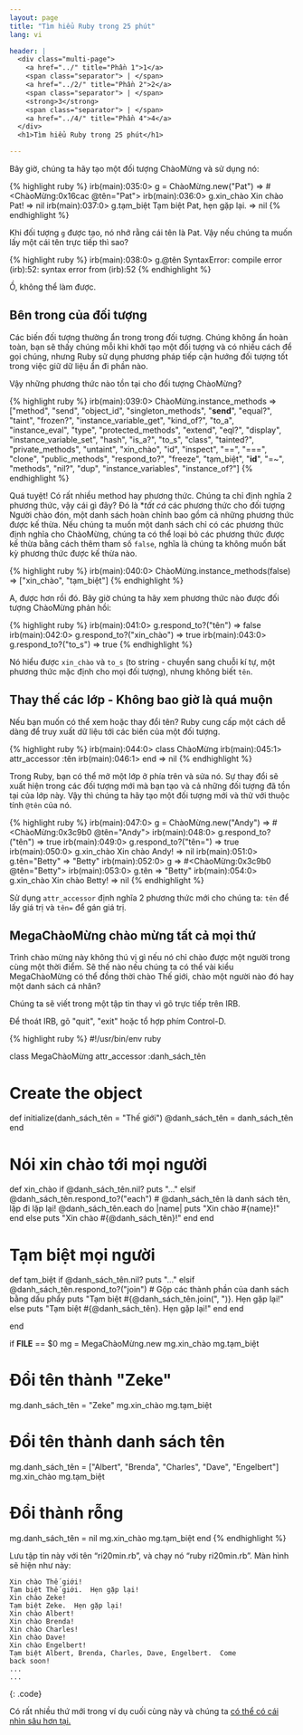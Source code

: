 ```yaml
---
layout: page
title: "Tìm hiểu Ruby trong 25 phút"
lang: vi

header: |
  <div class="multi-page">
    <a href="../" title="Phần 1">1</a>
    <span class="separator"> | </span>
    <a href="../2/" title="Phần 2">2</a>
    <span class="separator"> | </span>
    <strong>3</strong>
    <span class="separator"> | </span>
    <a href="../4/" title="Phần 4">4</a>
  </div>
  <h1>Tìm hiểu Ruby trong 25 phút</h1>

---
```


Bây giờ, chúng ta hãy tạo một đối tượng ChàoMừng và sử dụng nó:

{% highlight ruby %}
irb(main):035:0> g = ChàoMừng.new("Pat")
=> #<ChàoMừng:0x16cac @tên="Pat">
irb(main):036:0> g.xin_chào
Xin chào Pat!
=> nil
irb(main):037:0> g.tạm_biệt
Tạm biệt Pat, hẹn gặp lại.
=> nil
{% endhighlight %}

Khi đối tượng `g` được tạo, nó nhớ rằng cái tên là Pat. Vậy nếu chúng ta muốn
lấy một cái tên trực tiếp thì sao?

{% highlight ruby %}
irb(main):038:0> g.@tên
SyntaxError: compile error
(irb):52: syntax error
        from (irb):52
{% endhighlight %}

Ồ, không thể làm được.

## Bên trong của đối tượng

Các biến đối tượng thường ẩn trong trong đối tượng. Chúng không ẩn hoàn toàn,
bạn sẽ thấy chúng mỗi khi khởi tạo một đối tượng và có nhiều cách để gọi chúng,
nhưng Ruby sử dụng phương pháp tiếp cận hướng đối tượng tốt trong việc giữ dữ
liệu ẩn đi phần nào.

Vậy những phương thức nào tồn tại cho đối tượng ChàoMừng?

{% highlight ruby %}
irb(main):039:0> ChàoMừng.instance_methods
=> ["method", "send", "object_id", "singleton_methods",
    "__send__", "equal?", "taint", "frozen?",
    "instance_variable_get", "kind_of?", "to_a",
    "instance_eval", "type", "protected_methods", "extend",
    "eql?", "display", "instance_variable_set", "hash",
    "is_a?", "to_s", "class", "tainted?", "private_methods",
    "untaint", "xin_chào", "id", "inspect", "==", "===",
    "clone", "public_methods", "respond_to?", "freeze",
    "tạm_biệt", "__id__", "=~", "methods", "nil?", "dup",
    "instance_variables", "instance_of?"]
{% endhighlight %}

Quá tuyệt! Có rất nhiều method hay phương thức. Chúng ta chỉ định nghĩa 2 phương
thức, vậy cái gì đây? Đó là **tất cả* các phương thức cho đối tượng Người chào
đón, một danh sách hoàn chỉnh bao gồm cả những phương thức được kế thừa. Nếu
chúng ta muốn một danh sách chỉ có các phương thức định nghĩa cho ChàoMừng,
chúng ta có thể loại bỏ các phương thức được kế thừa bằng cách thêm tham số
`false`, nghĩa là chúng ta không muốn bất kỳ phương thức được kế thừa nào.

{% highlight ruby %}
irb(main):040:0> ChàoMừng.instance_methods(false)
=> ["xin_chào", "tạm_biệt"]
{% endhighlight %}

A, được hơn rồi đó. Bây giờ chúng ta hãy xem phương thức nào được đối tượng
ChàoMừng phản hồi:

{% highlight ruby %}
irb(main):041:0> g.respond_to?("tên")
=> false
irb(main):042:0> g.respond_to?("xin_chào")
=> true
irb(main):043:0> g.respond_to?("to_s")
=> true
{% endhighlight %}

Nó hiểu được `xin_chào` và `to_s` (to string - chuyển sang chuỗi kí tự, một
phương thức mặc định cho mọi đối tượng), nhưng không biết `tên`.

## Thay thế các lớp - Không bao giờ là quá muộn

Nếu bạn muốn có thể xem hoặc thay đổi tên? Ruby cung cấp một cách dễ dàng để
truy xuất dữ liệu tới các biến của một đối tượng.

{% highlight ruby %}
irb(main):044:0> class ChàoMừng
irb(main):045:1>   attr_accessor :tên
irb(main):046:1> end
=> nil
{% endhighlight %}

Trong Ruby, bạn có thể mở một lớp ở phía trên và sửa nó. Sự thay đổi sẽ xuất
hiện trong các đối tượng mới mà bạn tạo và cả những đối tượng đã tồn tại của
lớp này. Vậy thì chúng ta hãy tạo một đối tượng mới và thử với thuộc tính
`@tên` của nó.

{% highlight ruby %}
irb(main):047:0> g = ChàoMừng.new("Andy")
=> #<ChàoMừng:0x3c9b0 @tên="Andy">
irb(main):048:0> g.respond_to?("tên")
=> true
irb(main):049:0> g.respond_to?("tên=")
=> true
irb(main):050:0> g.xin_chào
Xin chào Andy!
=> nil
irb(main):051:0> g.tên="Betty"
=> "Betty"
irb(main):052:0> g
=> #<ChàoMừng:0x3c9b0 @tên="Betty">
irb(main):053:0> g.tên
=> "Betty"
irb(main):054:0> g.xin_chào
Xin chào Betty!
=> nil
{% endhighlight %}

Sử dụng `attr_accessor` định nghĩa 2 phương thức mới cho chúng ta: `tên` để
lấy giá trị và `tên=` để gán giá trị.

## MegaChàoMừng chào mừng tất cả mọi thứ

Trình chào mừng này không thú vị gì nếu nó chỉ chào được một người trong cùng
một thời điểm. Sẽ thế nào nếu chúng ta có thể vài kiểu MegaChàoMừng có thể đồng
thời chào Thế giới, chào một người nào đó hay một danh sách cá nhân?

Chúng ta sẽ viết trong một tập tin thay vì gõ trực tiếp trên IRB.

Để thoát IRB, gõ "quit", "exit" hoặc tổ hợp phím Control-D.

{% highlight ruby %}
#!/usr/bin/env ruby

class MegaChàoMừng
  attr_accessor :danh_sách_tên

  # Create the object
  def initialize(danh_sách_tên = "Thế giới")
    @danh_sách_tên = danh_sách_tên
  end

  # Nói xin chào tới mọi người
  def xin_chào
    if @danh_sách_tên.nil?
      puts "..."
    elsif @danh_sách_tên.respond_to?("each")
      # @danh_sách_tên là danh sách tên, lặp đi lặp lại!
      @danh_sách_tên.each do |name|
        puts "Xin chào #{name}!"
      end
    else
      puts "Xin chào #{@danh_sách_tên}!"
    end
  end

  # Tạm biệt mọi người
  def tạm_biệt
    if @danh_sách_tên.nil?
      puts "..."
    elsif @danh_sách_tên.respond_to?("join")
      # Gộp các thành phần của danh sách bằng dấu phẩy
      puts "Tạm biệt #{@danh_sách_tên.join(", ")}.  Hẹn gặp lại!"
    else
      puts "Tạm biệt #{@danh_sách_tên}.  Hẹn gặp lại!"
    end
  end

end


if __FILE__ == $0
  mg = MegaChàoMừng.new
  mg.xin_chào
  mg.tạm_biệt

  # Đổi tên thành "Zeke"
  mg.danh_sách_tên = "Zeke"
  mg.xin_chào
  mg.tạm_biệt

  # Đổi tên thành danh sách tên
  mg.danh_sách_tên = ["Albert", "Brenda", "Charles",
    "Dave", "Engelbert"]
  mg.xin_chào
  mg.tạm_biệt

  # Đổi thành rỗng
  mg.danh_sách_tên = nil
  mg.xin_chào
  mg.tạm_biệt
end
{% endhighlight %}

Lưu tập tin này với tên “ri20min.rb”, và chạy nó “ruby ri20min.rb”. Màn hình sẽ
hiện như này:

    Xin chào Thế giới!
    Tạm biệt Thế giới.  Hẹn gặp lại!
    Xin chào Zeke!
    Tạm biệt Zeke.  Hẹn gặp lại!
    Xin chào Albert!
    Xin chào Brenda!
    Xin chào Charles!
    Xin chào Dave!
    Xin chào Engelbert!
    Tạm biệt Albert, Brenda, Charles, Dave, Engelbert.  Come
    back soon!
    ...
    ...
{: .code}

Có rất nhiều thứ mới trong ví dụ cuối cùng này và chúng ta [có thể có cái nhìn
sâu hơn tại.](../4/)

